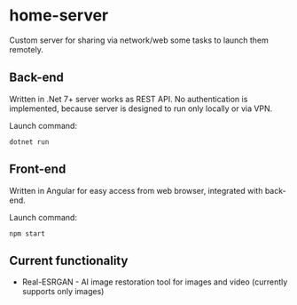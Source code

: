 # home-server
Custom server for sharing via network/web some tasks to launch them remotely.

## Back-end
Written in .Net 7+ server works as REST API. No authentication is implemented, because server is designed to run only locally or via VPN.

Launch command:
```
dotnet run
```

## Front-end
Written in Angular for easy access from web browser, integrated with back-end.


Launch command:
```
npm start
```

## Current functionality
- Real-ESRGAN - AI image restoration tool for images and video (currently supports only images)
